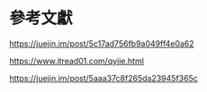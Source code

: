 

# 參考文獻

https://juejin.im/post/5c17ad756fb9a049ff4e0a62

https://www.itread01.com/qyiie.html

https://juejin.im/post/5aaa37c8f265da23945f365c
